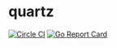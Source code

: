 # quartz

[![Circle CI](https://circleci.com/gh/explicite/quartz/tree/master.svg?style=svg)](https://circleci.com/gh/explicite/quartz/tree/master) [![Go Report Card](https://goreportcard.com/badge/github.com/explicite/quartz)](https://goreportcard.com/report/github.com/explicite/quartz)
